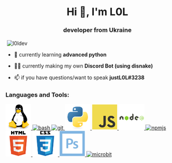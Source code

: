 <h1 align="center">Hi 👋, I'm L0L</h1>
<h3 align="center">developer from Ukraine</h3>

<p>&nbsp;<img align="center" src="https://github-readme-stats.vercel.app/api?username=l0ldev&show_icons=true&theme=tokyonight&locale=en" alt="l0ldev" /></p>

- 🌱 currently learning **advanced python**

- 👨‍💻 currently making my own **Discord Bot (using disnake)**

- 📫 if you have questions/want to speak **justL0L#3238**

<h3 align="left">Languages and Tools:</h3>
<p align="left">

<p align="left"> <a href="https://www.linux.org/" target="_blank" rel="noreferrer"> <img src="https://raw.githubusercontent.com/devicons/devicon/master/icons/linux/linux-original.svg" alt="linux" width="70" height="70"/> </a> <a href="https://www.gnu.org/software/bash/" target="_blank" rel="noreferrer"> <img src="https://www.vectorlogo.zone/logos/gnu_bash/gnu_bash-icon.svg" alt="bash" width="70" height="70"/> </a> <a href="https://git-scm.com/" target="_blank" rel="noreferrer"> <img src="https://www.vectorlogo.zone/logos/git-scm/git-scm-icon.svg" alt="git" width="70" height="70"/> </a> <a href="https://www.python.org" target="_blank" rel="noreferrer"> <img src="https://raw.githubusercontent.com/devicons/devicon/master/icons/python/python-original.svg" alt="python" width="70" height="70"/> </a> <a href="https://developer.mozilla.org/en-US/docs/Web/JavaScript" target="_blank" rel="noreferrer"> <img src="https://raw.githubusercontent.com/devicons/devicon/master/icons/javascript/javascript-original.svg" alt="javascript" width="70" height="70"/> </a> <a href="https://nodejs.org" target="_blank" rel="noreferrer"> <img src="https://raw.githubusercontent.com/devicons/devicon/master/icons/nodejs/nodejs-original-wordmark.svg" alt="nodejs" width="70" height="70"/> </a> <a href="https://www.npmjs.com" target="_blank" rel="noreferrer"> <img src="https://avatars.githubusercontent.com/u/6078720?s=200&v=4" alt="npmjs" width="70" height="70"/> </a> <a href="https://www.w3.org/html/" target="_blank" rel="noreferrer"> <img src="https://raw.githubusercontent.com/devicons/devicon/master/icons/html5/html5-original-wordmark.svg" alt="html5" width="70" height="70"/> </a> <a href="https://www.w3schools.com/css/" target="_blank" rel="noreferrer"> <img src="https://raw.githubusercontent.com/devicons/devicon/master/icons/css3/css3-original-wordmark.svg" alt="css3" width="70" height="70"/> </a> <a href="https://www.photoshop.com/en" target="_blank" rel="noreferrer"> <img src="https://raw.githubusercontent.com/devicons/devicon/master/icons/photoshop/photoshop-line.svg" alt="photoshop" width="70" height="70"/> </a> <a href="https://microbit.org" target="_blank" rel="noreferrer"> <img src="https://pxt.azureedge.net/blob/4de54063603c8d16531078818a83f7c29a3588fa//static/icons/apple-touch-icon.png" alt="microbit" width="70" height="70"/> </p>
